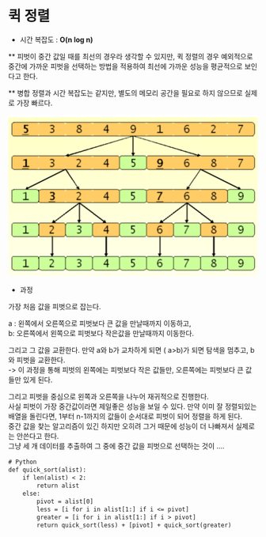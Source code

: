 # 퀵 정렬

- 시간 복잡도 :  **O\(n log n\)**

\*\* 피벗이 중간 값일 때를 최선의 경우라 생각할 수 있지만, 퀵 정렬의 경우 예외적으로 중간에 가까운 피벗을 선택하는 방법을 적용하여 최선에 가까운 성능을 평균적으로 보인다고 한다. 

\*\* 병합 정렬과 시간 복잡도는 같지만, 별도의 메모리 공간을 필요로 하지 않으므로 실제로 가장 빠르다.

![](../../.gitbook/assets/2018-06-24-6.00.52.png)

- 과정

가장 처음 값을 피벗으로 잡는다.

a : 왼쪽에서 오른쪽으로 피벗보다 큰 값을 만날때까지 이동하고,    
b: 오른쪽에서 왼쪽으로 피벗보다 작은값을 만날때까지 이동한다. 

그리고 그 값을 교환한다. 만약 a와 b가 교차하게 되면 \( a&gt;b\)가 되면 탐색을 멈추고, b와 피벗을 교환한다.  
-&gt; 이 과정을 통해  피벗의 왼쪽에는 피벗보다 작은 값들만, 오른쪽에는 피벗보다 큰 값들만 있게 된다.

그리고 피벗을 중심으로 왼쪽과 오른쪽을 나누어 재귀적으로 진행한다.  
사실 피벗이 가장 중간값이라면 제일좋은 성능을 보일 수 있다. 만약 이미 잘 정렬되있는 배열을 돌린다면, 1부터 n-1까지의 값들이 순서대로 피벗이 되어 정렬을 하게 된다.  
중간 값을 찾는 알고리즘이 있긴 하지만 오히려 그거 때문에 성능이 더 나빠져서 실제로는 안쓴다고 한다.  
그냥 세 개 데이터를 추출하여 그 중에 중간 값을 피벗으로 선택하는 것이 ....

```text
# Python
def quick_sort(alist):
    if len(alist) < 2:
        return alist
    else:
        pivot = alist[0]
        less = [i for i in alist[1:] if i <= pivot]
        greater = [i for i in alist[1:] if i > pivot]
        return quick_sort(less) + [pivot] + quick_sort(greater)
```

